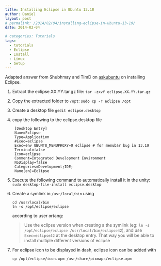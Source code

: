 ```yaml
---
title: Installing Eclipse in Ubuntu 13.10
author: Daniel
layout: post
# permalink: /2014/02/04/installing-eclipse-in-ubuntu-13-10/
date: 2014-02-04

# categories: Tutorials
tags:
  - tutorials
  - Eclipse
  - Install
  - Linux
  - Setup
---
```



Adapted answer from Shubhmay and TimD on [askubuntu](http://askubuntu.com/questions/26632/how-to-install-eclipse) on installing Eclipse.

<!-- more -->

1.  Extract the eclipse.XX.YY.tar.gz file: `tar -zxvf eclipse.XX.YY.tar.gz`

2.  Copy the extracted folder to `/opt`: `sudo cp -r eclipse /opt`

3. Create a desktop file `gedit eclipse.desktop`

4. copy the following to the eclipse.desktop file

    
        [Desktop Entry]
        Name=Eclipse 
        Type=Application
        #Exec=eclipse
        Exec=env UBUNTU_MENUPROXY=0 eclipse # for menubar bug in 13.10
        Terminal=false
        Icon=eclipse
        Comment=Integrated Development Environment
        NoDisplay=false
        Categories=Development;IDE;
        Name[en]=Eclipse
    

5. Execute the following command to automatically install it in the unity: `sudo desktop-file-install eclipse.desktop`

6.  Create a symlink in `/usr/local/bin` using

        cd /usr/local/bin
        ln -s /opt/eclipse/eclipse

    
    according to user ortang:

    > Use the eclipse version when creating a the symlink
    > (eg: `ln -s /opt/eclipse/eclipse /usr/local/bin/eclipse42`),
    > and use `Exec=eclipse42` at the desktop entry.
    > That way you will be able to install multiple different versions of eclipse

2.  For eclipse icon to be displayed in dash, eclipse icon can be added with
    
    `cp /opt/eclipse/icon.xpm /usr/share/pixmaps/eclipse.xpm`